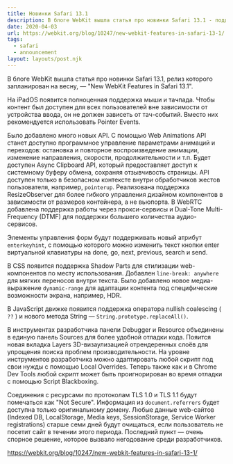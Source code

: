 ```yaml
---
title: Новинки Safari 13.1
description: В блоге WebKit вышла статья про новинки Safari 13.1 - поддержка мыши и тачпада на iPadOS, Web Animations API, enterkeyhint, CSS Shadow Parts и другое
date: 2020-04-03
url: https://webkit.org/blog/10247/new-webkit-features-in-safari-13-1/
tags:
  - safari
  - announcement
layout: layouts/post.njk
---
```

В блоге WebKit вышла статья про новинки Safari 13.1, релиз которого запланирован на весну, — "New WebKit Features in Safari 13.1".

На iPadOS появится полноценная поддержка мыши и тачпада. Чтобы контент был доступен для всех пользователей вне зависимости от устройства ввода, он не должен зависеть от тач-событий. Вместо них рекомендуется использовать Pointer Events.

Было добавлено много новых API. С помощью Web Animations API станет доступно программное управление параметрами анимаций и переходов: остановка и повторное воспроизведение анимации, изменение направления, скорости, продолжительности и т.п. Будет доступен Async Clipboard API, который предоставляет доступ к системному буферу обмена, сохраняя отзывчивость страницы. API доступен только в безопасном контексте внутри обработчиков жестов пользователя, например, `pointerup`. Реализована поддержка ResizeObserver для более гибкого управления дизайном компонентов в зависимости от размеров контейнера, а не вьюпорта. В WebRTC добавлена поддержка работы через прокси-сервисы и Dual-Tone Multi-Frequency (DTMF) для поддержки большего количества аудио-сервисов.

Элементы управления форм будут поддерживать новый атрибут `enterkeyhint`, с помощью которого можно изменить текст кнопки enter виртуальной клавиатуры на done, go, next, previous, search и send.

В CSS появится поддержка Shadow Parts для стилизации web-компонентов по месту использования. Добавлен `line-break: anywhere` для мягких переносов внутри текста. Было добавлено новое медиа-выражение `dynamic-range` для адаптации контента под специфические возможности экрана, например, HDR.

В JavaScript движке появится поддержка оператора nullish coalescing ( `??` ) и нового метода String — `String.prototype.replaceAll()`.

В инструментах разработчика панели Debugger и Resource объединены в единую панель Sources для более удобной отладки кода. Пояится новая вкладка Layers  3D-визаулизацией отрендеренных слоёв для упрощения поиска проблем производительности. На уровне инструментов разработчика можно адаптировать любой скрипт под свои нужды с помощью Local Overrides. Теперь также как и в Chrome Dev Tools любой скрипт может быть проигнорирован во время отладки с помощью Script Blackboxing.

Соединения с ресурсами по протоколам TLS 1.0 и TLS 1.1 будут помечаться как "Not Secure". Информация из `document.referrers` будет доступна только оригинальному домену. Любые данные web-сайтов (Indexed DB, LocalStorage, Media keys, SessionStorage, Service Worker registrations) старше семи дней будут очищаться, если пользователь не посетит сайт в течении этого периода. Последний пункт — очень спорное решение, которое вызвало негодование среди разработчиков.

https://webkit.org/blog/10247/new-webkit-features-in-safari-13-1/
